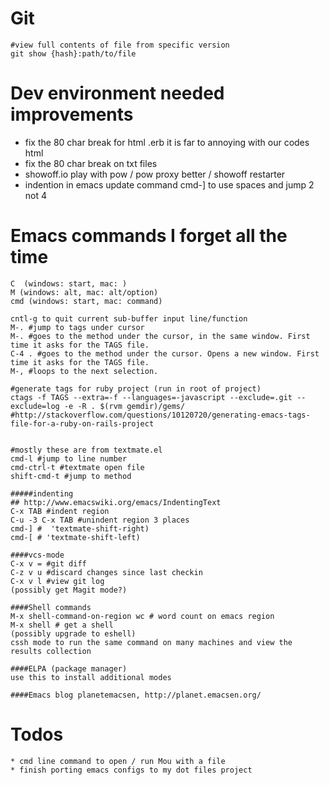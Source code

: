 # Git

    #view full contents of file from specific version
    git show {hash}:path/to/file


# Dev environment needed improvements

* fix the 80 char break for html .erb it is far to annoying with our codes html
* fix the 80 char break on txt files
* showoff.io play with pow / pow proxy better / showoff restarter
* indention in emacs update command cmd-] to use spaces and jump 2 not 4


# Emacs commands I forget all the time

    C  (windows: start, mac: )
    M (windows: alt, mac: alt/option)
    cmd (windows: start, mac: command)

    cntl-g to quit current sub-buffer input line/function
    M-. #jump to tags under cursor
    M-. #goes to the method under the cur­sor, in the same win­dow. First time it asks for the TAGS file.
    C-4 . #goes to the method under the cur­sor. Opens a new win­dow. First time it asks for the TAGS file.
    M-, #loops to the next selection.
    
    #generate tags for ruby project (run in root of project)
    ctags -f TAGS --extra=-f --languages=-javascript --exclude=.git --exclude=log -e -R . $(rvm gemdir)/gems/
    #http://stackoverflow.com/questions/10120720/generating-emacs-tags-file-for-a-ruby-on-rails-project


    #mostly these are from textmate.el
    cmd-l #jump to line number
    cmd-ctrl-t #textmate open file
    shift-cmd-t #jump to method

    #####indenting
    ## http://www.emacswiki.org/emacs/IndentingText
    C-x TAB #indent region
    C-u -3 C-x TAB #unindent region 3 places
    cmd-] #  'textmate-shift-right)
    cmd-[ # 'textmate-shift-left)

    ####vcs-mode
    C-x v = #git diff
    C-z v u #discard changes since last checkin
    C-x v l #view git log
    (possibly get Magit mode?)

    ####Shell commands
    M-x shell-command-on-region wc # word count on emacs region
    M-x shell # get a shell
    (possibly upgrade to eshell)
    cssh mode to run the same command on many machines and view the
    results collection

    ####ELPA (package manager)
    use this to install additional modes

    ####Emacs blog planetemacsen, http://planet.emacsen.org/

# Todos

    * cmd line command to open / run Mou with a file
    * finish porting emacs configs to my dot files project
